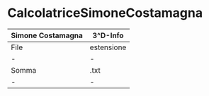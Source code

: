 # CalcolatriceSimoneCostamagna
|Simone Costamagna|3^D-Info|
|-|-|
|File|estensione|
|-|-|
|Somma|.txt|
|-|-|
